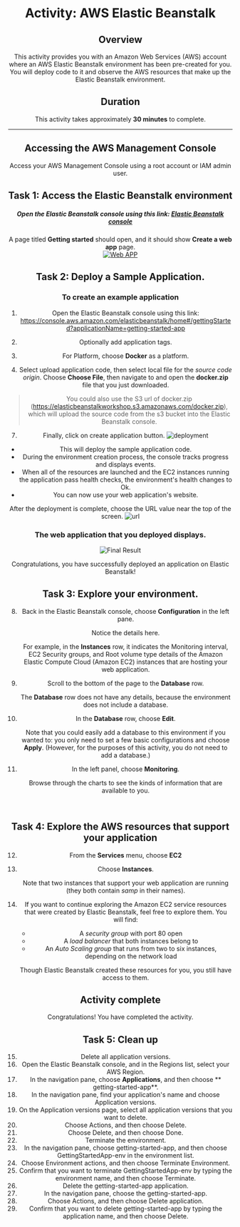 <header>



# Activity: AWS Elastic Beanstalk

<!-- Note to translators: This activity is unique to the CUR-TF-100-ACCLFO-2 course. -->

## Overview

This activity provides you with an Amazon Web Services (AWS) account where an AWS Elastic Beanstalk environment has been pre-created for you. You will deploy code to it and observe the AWS resources that make up the Elastic Beanstalk environment.

## Duration

This activity takes approximately **30 minutes** to complete.

------------


## Accessing the AWS Management Console

Access your AWS Management Console using a root account or IAM admin user. 

## Task 1: Access the Elastic Beanstalk environment
##### Open the Elastic Beanstalk console using this link: [Elastic Beanstalk console](https://console.aws.amazon.com/elasticbeanstalk/home#/gettingStarted?applicationName=getting-started-app "Elastic Beanstalk console")


   A page titled **Getting started** should open, and it should show **Create a web app** page.  
[![Web APP](https://elasticbeanstalkworkshop.s3.amazonaws.com/page1.png "Web APP")](https://elasticbeanstalkworkshop.s3.amazonaws.com/page1.png "Web APP")
## Task 2: Deploy a Sample Application. 
 
###  To create an example application

1. Open the Elastic Beanstalk console using this link: https://console.aws.amazon.com/elasticbeanstalk/home#/gettingStarted?applicationName=getting-started-app
2. Optionally add application tags.

5. For Platform, choose  **Docker** as a platform.
6. Select upload application code, then select local file for the *source code origin*.
Choose **Choose File**, then navigate to and open the **docker.zip** file that you just downloaded.
> You could also use the S3 url of docker.zip (https://elasticbeanstalkworkshop.s3.amazonaws.com/docker.zip), which will upload the source code from the s3 bucket into the Elastic Beanstalk console. 
7. Finally, click on create application button. 
 ![deployment](https://elasticbeanstalkworkshop.s3.amazonaws.com/page2.png "deployment")
- This will deploy the sample application code. 
- During the environment creation process, the console tracks progress and displays events.
- When all of the resources are launched and the EC2 instances running the application pass health checks, the environment's health changes to Ok. 
- You can now use your web application's website.

After the deployment is complete, choose the URL value near the top of the screen.
![url](https://elasticbeanstalkworkshop.s3.amazonaws.com/page3.png "url")

### The web application that you deployed displays.

![Final Result](https://elasticbeanstalkworkshop.s3.amazonaws.com/page4.png "Final Result")

Congratulations, you have successfully deployed an application on Elastic Beanstalk!

## Task 3: Explore your environment.



8. Back in the Elastic Beanstalk console, choose **Configuration** in the left pane.

    Notice the details here.

    For example, in the **Instances** row, it indicates the Monitoring interval, EC2 Security groups, and Root volume type details of the Amazon Elastic Compute Cloud (Amazon EC2) instances that are hosting your web application.

9. Scroll to the bottom of the page to the **Database** row.

    The **Database** row does not have any details, because the environment does not include a database.
10. In the **Database** row, choose **Edit**.

    Note that you could easily add a database to this environment if you wanted to: you only need to set a few basic configurations and choose **Apply**. (However, for the purposes of this activity, you do not need to add a database.)
11. In the left panel, choose **Monitoring**.

    Browse through the charts to see the kinds of information that are available to you.

&nbsp;
&nbsp;
## Task 4: Explore the AWS resources that support your application

12. From the **Services** menu, choose **EC2**

    

13. Choose **Instances**.

    Note that two instances that support your web application are running (they both contain *samp* in their names). 

    

14. If you want to continue exploring the Amazon EC2 service resources that were created by Elastic Beanstalk, feel free to explore them. You will find:

    - A *security group* with port 80 open
    - A *load balancer* that both instances belong to
    - An *Auto Scaling group* that runs from two to six instances, depending on the network load

     Though Elastic Beanstalk created these resources for you, you still have access to them.

## Activity complete

<i class="icon-flag-checkered"></i> Congratulations! You have completed the activity.

## Task 5: Clean up

15. Delete all application versions.
 1. Open the Elastic Beanstalk console, and in the Regions list, select your AWS Region.
 2. In the navigation pane, choose **Applications**, and then choose ** getting-started-app**.
 3. In the navigation pane, find your application's name and choose Application versions.
 4. On the Application versions page, select all application versions that you want to delete.
 5. Choose Actions, and then choose Delete.
 6. Choose Delete, and then choose Done.
16. Terminate the environment.
  1. In the navigation pane, choose getting-started-app, and then choose GettingStartedApp-env in the environment list.
 2. Choose Environment actions, and then choose Terminate Environment.
 3. Confirm that you want to terminate GettingStartedApp-env by typing the environment name, and then choose Terminate.
 4. Delete the getting-started-app application.
17. In the navigation pane, choose the getting-started-app.
 1. Choose Actions, and then choose Delete application.
 2. Confirm that you want to delete getting-started-app by typing the application name, and then choose Delete.
